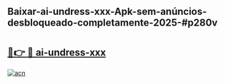 ## Baixar-ai-undress-xxx-Apk-sem-anúncios-desbloqueado-completamente-2025-#p280v

# <h2><a href="https://ainizakaria.my?title=ai-undress-xxx&ref=22M">🔗👉 🔴 ai-undress-xxx</a></h2>

[![acn](https://github.com/user-attachments/assets/0f9c940e-d8b0-45ae-aac7-cd30a18b3e1c)](https://ainizakaria.my?title=ai-undress-xxx&ref=22M)

